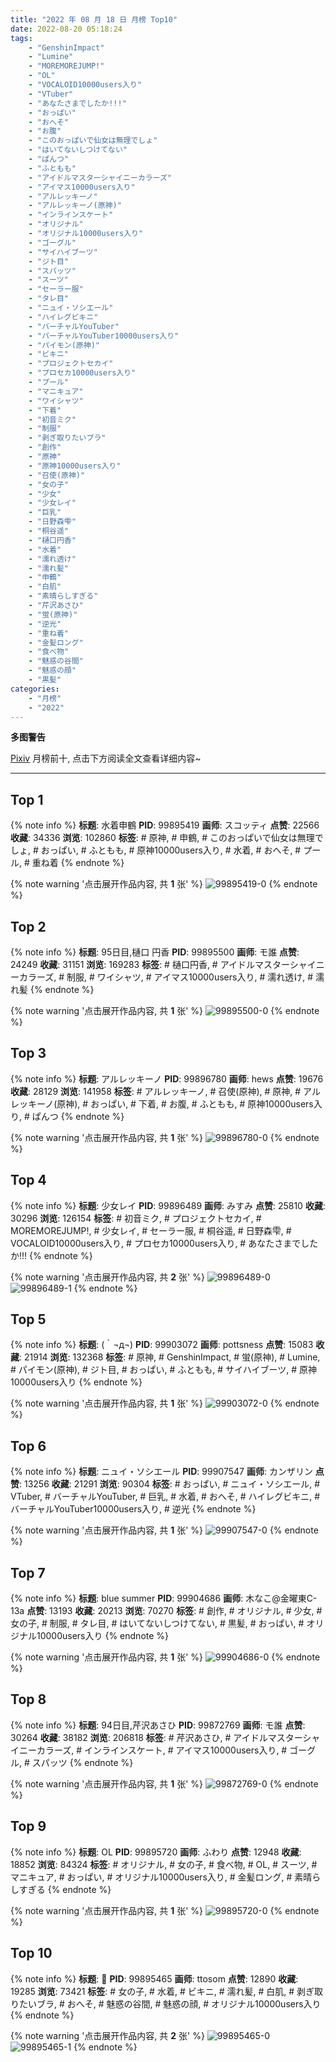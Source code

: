 ```yaml
---
title: "2022 年 08 月 18 日 月榜 Top10"
date: 2022-08-20 05:18:24
tags:
    - "GenshinImpact"
    - "Lumine"
    - "MOREMOREJUMP!"
    - "OL"
    - "VOCALOID10000users入り"
    - "VTuber"
    - "あなたさまでしたか!!!"
    - "おっぱい"
    - "おへそ"
    - "お腹"
    - "このおっぱいで仙女は無理でしょ"
    - "はいてないしつけてない"
    - "ぱんつ"
    - "ふともも"
    - "アイドルマスターシャイニーカラーズ"
    - "アイマス10000users入り"
    - "アルレッキーノ"
    - "アルレッキーノ(原神)"
    - "インラインスケート"
    - "オリジナル"
    - "オリジナル10000users入り"
    - "ゴーグル"
    - "サイハイブーツ"
    - "ジト目"
    - "スパッツ"
    - "スーツ"
    - "セーラー服"
    - "タレ目"
    - "ニュイ・ソシエール"
    - "ハイレグビキニ"
    - "バーチャルYouTuber"
    - "バーチャルYouTuber10000users入り"
    - "パイモン(原神)"
    - "ビキニ"
    - "プロジェクトセカイ"
    - "プロセカ10000users入り"
    - "プール"
    - "マニキュア"
    - "ワイシャツ"
    - "下着"
    - "初音ミク"
    - "制服"
    - "剥ぎ取りたいブラ"
    - "創作"
    - "原神"
    - "原神10000users入り"
    - "召使(原神)"
    - "女の子"
    - "少女"
    - "少女レイ"
    - "巨乳"
    - "日野森雫"
    - "桐谷遥"
    - "樋口円香"
    - "水着"
    - "濡れ透け"
    - "濡れ髪"
    - "申鶴"
    - "白肌"
    - "素晴らしすぎる"
    - "芹沢あさひ"
    - "蛍(原神)"
    - "逆光"
    - "重ね着"
    - "金髪ロング"
    - "食べ物"
    - "魅惑の谷間"
    - "魅惑の顔"
    - "黒髪"
categories:
    - "月榜"
    - "2022"
---
```


<i class="fa fa-triangle-exclamation"></i>**多图警告**<i class="fa fa-triangle-exclamation"></i>

[Pixiv](https://www.pixiv.net/) 月榜前十, 点击下方阅读全文查看详细内容~

<!-- more -->

---

## Top 1

{% note info %}
**标题**: 水着申鶴
**PID**: 99895419 **画师**: スコッティ
**点赞**: 22566 **收藏**: 34336 **浏览**: 102860
**标签**: # 原神, # 申鶴, # このおっぱいで仙女は無理でしょ, # おっぱい, # ふともも, # 原神10000users入り, # 水着, # おへそ, # プール, # 重ね着
{% endnote %}

{% note warning '点击展开作品内容, 共 **1** 张' %}
![99895419-0](https://i.pixiv.re/img-original/img/2022/07/22/00/00/16/99895419_p0.jpg)
{% endnote %}

## Top 2

{% note info %}
**标题**: 95日目,樋口 円香
**PID**: 99895500 **画师**: モ誰
**点赞**: 24249 **收藏**: 31151 **浏览**: 169283
**标签**: # 樋口円香, # アイドルマスターシャイニーカラーズ, # 制服, # ワイシャツ, # アイマス10000users入り, # 濡れ透け, # 濡れ髪
{% endnote %}

{% note warning '点击展开作品内容, 共 **1** 张' %}
![99895500-0](https://i.pixiv.re/img-original/img/2022/07/22/00/00/34/99895500_p0.jpg)
{% endnote %}

## Top 3

{% note info %}
**标题**: アルレッキーノ
**PID**: 99896780 **画师**: hews
**点赞**: 19676 **收藏**: 28129 **浏览**: 141958
**标签**: # アルレッキーノ, # 召使(原神), # 原神, # アルレッキーノ(原神), # おっぱい, # 下着, # お腹, # ふともも, # 原神10000users入り, # ぱんつ
{% endnote %}

{% note warning '点击展开作品内容, 共 **1** 张' %}
![99896780-0](https://i.pixiv.re/img-original/img/2022/07/22/00/37/10/99896780_p0.png)
{% endnote %}

## Top 4

{% note info %}
**标题**: 少女レイ
**PID**: 99896489 **画师**: みすみ
**点赞**: 25810 **收藏**: 30296 **浏览**: 126154
**标签**: # 初音ミク, # プロジェクトセカイ, # MOREMOREJUMP!, # 少女レイ, # セーラー服, # 桐谷遥, # 日野森雫, # VOCALOID10000users入り, # プロセカ10000users入り, # あなたさまでしたか!!!
{% endnote %}

{% note warning '点击展开作品内容, 共 **2** 张' %}
![99896489-0](https://i.pixiv.re/img-original/img/2022/07/22/00/26/41/99896489_p0.png)
![99896489-1](https://i.pixiv.re/img-original/img/2022/07/22/00/26/41/99896489_p1.png)
{% endnote %}

## Top 5

{% note info %}
**标题**: (｀¬д¬)
**PID**: 99903072 **画师**: pottsness
**点赞**: 15083 **收藏**: 21914 **浏览**: 132368
**标签**: # 原神, # GenshinImpact, # 蛍(原神), # Lumine, # パイモン(原神), # ジト目, # おっぱい, # ふともも, # サイハイブーツ, # 原神10000users入り
{% endnote %}

{% note warning '点击展开作品内容, 共 **1** 张' %}
![99903072-0](https://i.pixiv.re/img-original/img/2022/07/22/09/40/47/99903072_p0.jpg)
{% endnote %}

## Top 6

{% note info %}
**标题**: ニュイ・ソシエール
**PID**: 99907547 **画师**: カンザリン
**点赞**: 13256 **收藏**: 21291 **浏览**: 90304
**标签**: # おっぱい, # ニュイ・ソシエール, # VTuber, # バーチャルYouTuber, # 巨乳, # 水着, # おへそ, # ハイレグビキニ, # バーチャルYouTuber10000users入り, # 逆光
{% endnote %}

{% note warning '点击展开作品内容, 共 **1** 张' %}
![99907547-0](https://i.pixiv.re/img-original/img/2022/07/22/15/22/58/99907547_p0.png)
{% endnote %}

## Top 7

{% note info %}
**标题**: blue summer
**PID**: 99904686 **画师**: 木なこ@金曜東C-13a
**点赞**: 13193 **收藏**: 20213 **浏览**: 70270
**标签**: # 創作, # オリジナル, # 少女, # 女の子, # 制服, # タレ目, # はいてないしつけてない, # 黒髪, # おっぱい, # オリジナル10000users入り
{% endnote %}

{% note warning '点击展开作品内容, 共 **1** 张' %}
![99904686-0](https://i.pixiv.re/img-original/img/2022/07/22/12/00/02/99904686_p0.png)
{% endnote %}

## Top 8

{% note info %}
**标题**: 94日目,芹沢あさひ
**PID**: 99872769 **画师**: モ誰
**点赞**: 30264 **收藏**: 38182 **浏览**: 206818
**标签**: # 芹沢あさひ, # アイドルマスターシャイニーカラーズ, # インラインスケート, # アイマス10000users入り, # ゴーグル, # スパッツ
{% endnote %}

{% note warning '点击展开作品内容, 共 **1** 张' %}
![99872769-0](https://i.pixiv.re/img-original/img/2022/07/21/00/00/24/99872769_p0.jpg)
{% endnote %}

## Top 9

{% note info %}
**标题**: OL
**PID**: 99895720 **画师**: ふわり
**点赞**: 12948 **收藏**: 18852 **浏览**: 84324
**标签**: # オリジナル, # 女の子, # 食べ物, # OL, # スーツ, # マニキュア, # おっぱい, # オリジナル10000users入り, # 金髪ロング, # 素晴らしすぎる
{% endnote %}

{% note warning '点击展开作品内容, 共 **1** 张' %}
![99895720-0](https://i.pixiv.re/img-original/img/2022/07/22/00/03/59/99895720_p0.jpg)
{% endnote %}

## Top 10

{% note info %}
**标题**: 🌊
**PID**: 99895465 **画师**: ttosom
**点赞**: 12890 **收藏**: 19285 **浏览**: 73421
**标签**: # 女の子, # 水着, # ビキニ, # 濡れ髪, # 白肌, # 剥ぎ取りたいブラ, # おへそ, # 魅惑の谷間, # 魅惑の顔, # オリジナル10000users入り
{% endnote %}

{% note warning '点击展开作品内容, 共 **2** 张' %}
![99895465-0](https://i.pixiv.re/img-original/img/2022/07/22/00/00/25/99895465_p0.jpg)
![99895465-1](https://i.pixiv.re/img-original/img/2022/07/22/00/00/25/99895465_p1.jpg)
{% endnote %}
